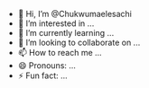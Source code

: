 - 👋 Hi, I’m @Chukwumaelesachi
- 👀 I’m interested in ...
- 🌱 I’m currently learning ...
- 💞️ I’m looking to collaborate on ...
- 📫 How to reach me ...
- 😄 Pronouns: ...
- ⚡ Fun fact: ...

<!---
Chukwumaelesachi/Chukwumaelesachi is a ✨ special ✨ repository because its `README.md` (this file) appears on your GitHub profile.
You can click the Preview link to take a look at your changes.
--->
